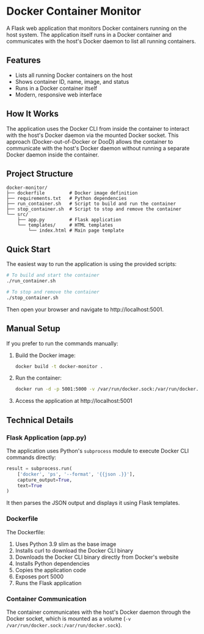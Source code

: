 # Docker Container Monitor

A Flask web application that monitors Docker containers running on the host system. The application itself runs in a Docker container and communicates with the host's Docker daemon to list all running containers.

## Features

- Lists all running Docker containers on the host
- Shows container ID, name, image, and status
- Runs in a Docker container itself
- Modern, responsive web interface

## How It Works

The application uses the Docker CLI from inside the container to interact with the host's Docker daemon via the mounted Docker socket. This approach (Docker-out-of-Docker or DooD) allows the container to communicate with the host's Docker daemon without running a separate Docker daemon inside the container.

## Project Structure

```
docker-monitor/
├── dockerfile         # Docker image definition
├── requirements.txt   # Python dependencies
├── run_container.sh   # Script to build and run the container
├── stop_container.sh  # Script to stop and remove the container
└── src/
    ├── app.py         # Flask application
    └── templates/     # HTML templates
        └── index.html # Main page template
```

## Quick Start

The easiest way to run the application is using the provided scripts:

```bash
# To build and start the container
./run_container.sh

# To stop and remove the container
./stop_container.sh
```

Then open your browser and navigate to http://localhost:5001.

## Manual Setup

If you prefer to run the commands manually:

1. Build the Docker image:
   ```bash
   docker build -t docker-monitor .
   ```

2. Run the container:
   ```bash
   docker run -d -p 5001:5000 -v /var/run/docker.sock:/var/run/docker.sock --name docker-monitor docker-monitor
   ```

3. Access the application at http://localhost:5001

## Technical Details

### Flask Application (app.py)

The application uses Python's `subprocess` module to execute Docker CLI commands directly:

```python
result = subprocess.run(
    ['docker', 'ps', '--format', '{{json .}}'],
    capture_output=True,
    text=True
)
```

It then parses the JSON output and displays it using Flask templates.

### Dockerfile

The Dockerfile:
1. Uses Python 3.9 slim as the base image
2. Installs curl to download the Docker CLI binary
3. Downloads the Docker CLI binary directly from Docker's website
4. Installs Python dependencies
5. Copies the application code
6. Exposes port 5000
7. Runs the Flask application

### Container Communication

The container communicates with the host's Docker daemon through the Docker socket, which is mounted as a volume (`-v /var/run/docker.sock:/var/run/docker.sock`).
